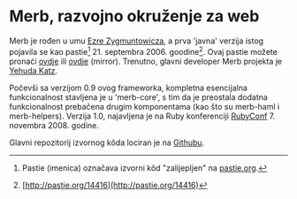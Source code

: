 # Merb, razvojno okruženje za web

Merb je rođen u umu [Ezre Zygmuntowicza](http://brainspl.at/), a prva 'javna' verzija istog pojavila se kao pastie[^explain_1] 21. septembra 2006. goodine[^first-pastie].
Ovaj pastie možete pronaći [ovdje](http://pastie.org/14416) ili [ovdje](http://gist.github.com/33252)
(mirror). Trenutno, glavni developer Merb projekta je [Yehuda Katz][].

Počevši sa verzijom 0.9 ovog frameworka, kompletna esencijalna funkcionalnost stavljena je u 'merb-core', s tim da je preostala dodatna funkcionalnost  prebačena drugim komponentama (kao što su merb-haml i merb-helpers).
Verzija 1.0, najavljena je na Ruby konferenciji [RubyConf][] 7. novembra 2008. godine.

Glavni repozitorij izvornog kôda lociran je na [Githubu](http://github.com/wycats/merb/).



<!-- Links -->
[Yehuda Katz]:http://yehudakatz.com/
[RubyConf]:http://rubyconf.org/

<!-- References -->
[^first-pastie]: [http://pastie.org/14416](http://pastie.org/14416)

<!-- Additional explanations for possible translation based conflicts -->
[^explain_1]: Pastie (imenica) označava izvorni kôd "zalijepljen" na [pastie.org](http://pastie.org).